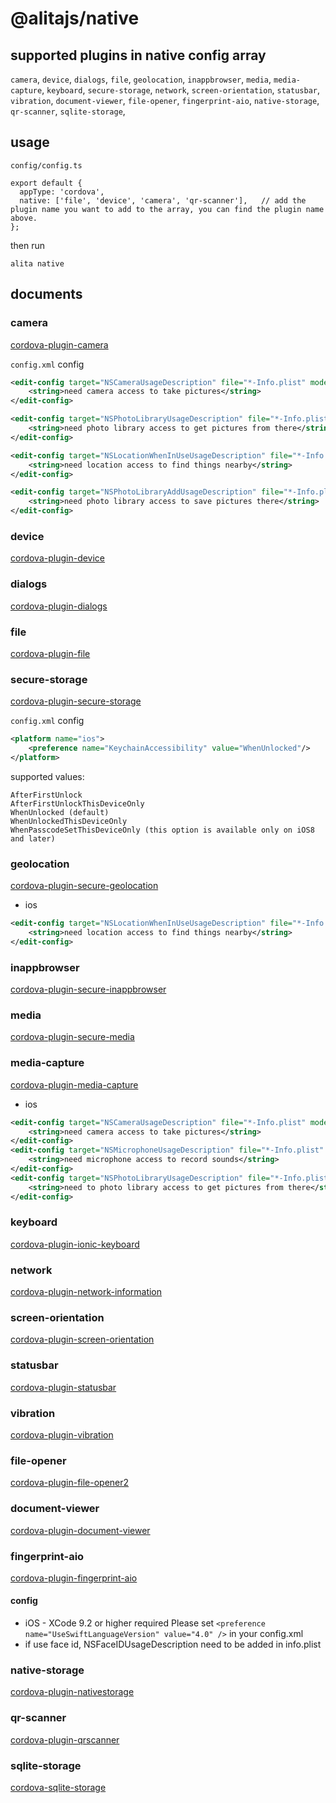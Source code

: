 # @alitajs/native

## supported plugins in native config array

`camera`, `device`, `dialogs`, `file`, `geolocation`, `inappbrowser`, `media`, `media-capture`, `keyboard`, `secure-storage`, `network`, `screen-orientation`, `statusbar`, `vibration`, `document-viewer`, `file-opener`, `fingerprint-aio`, `native-storage`, `qr-scanner`, `sqlite-storage`,

## usage
`config/config.ts`
```
export default {
  appType: 'cordova',
  native: ['file', 'device', 'camera', 'qr-scanner'],   // add the plugin name you want to add to the array, you can find the plugin name above.
};
````
then run
```shell
alita native
```

## documents

### camera

[cordova-plugin-camera](https://cordova.apache.org/docs/en/latest/reference/cordova-plugin-camera/index.html)

`config.xml` config

```xml
<edit-config target="NSCameraUsageDescription" file="*-Info.plist" mode="merge">
    <string>need camera access to take pictures</string>
</edit-config>

<edit-config target="NSPhotoLibraryUsageDescription" file="*-Info.plist" mode="merge">
    <string>need photo library access to get pictures from there</string>
</edit-config>

<edit-config target="NSLocationWhenInUseUsageDescription" file="*-Info.plist" mode="merge">
    <string>need location access to find things nearby</string>
</edit-config>

<edit-config target="NSPhotoLibraryAddUsageDescription" file="*-Info.plist" mode="merge">
    <string>need photo library access to save pictures there</string>
</edit-config>
```

### device

[cordova-plugin-device](https://cordova.apache.org/docs/en/latest/reference/cordova-plugin-device/index.html)

### dialogs

[cordova-plugin-dialogs](https://cordova.apache.org/docs/en/latest/reference/cordova-plugin-dialogs/index.html)

### file

[cordova-plugin-file](https://cordova.apache.org/docs/en/latest/reference/cordova-plugin-file/index.html)

### secure-storage

[cordova-plugin-secure-storage](https://github.com/Crypho/cordova-plugin-secure-storage)

`config.xml` config

```xml
<platform name="ios">
    <preference name="KeychainAccessibility" value="WhenUnlocked"/>
</platform>
```

supported values:

```
AfterFirstUnlock
AfterFirstUnlockThisDeviceOnly
WhenUnlocked (default)
WhenUnlockedThisDeviceOnly
WhenPasscodeSetThisDeviceOnly (this option is available only on iOS8 and later)
```

### geolocation

[cordova-plugin-secure-geolocation](https://cordova.apache.org/docs/en/latest/reference/cordova-plugin-geolocation/index.html)

- ios

```xml
<edit-config target="NSLocationWhenInUseUsageDescription" file="*-Info.plist" mode="merge">
    <string>need location access to find things nearby</string>
</edit-config>
```

### inappbrowser

[cordova-plugin-secure-inappbrowser](https://cordova.apache.org/docs/en/latest/reference/cordova-plugin-inappbrowser/index.html)

### media

[cordova-plugin-secure-media](https://cordova.apache.org/docs/en/latest/reference/cordova-plugin-media/index.html)

### media-capture

[cordova-plugin-media-capture](https://github.com/apache/cordova-plugin-media-capture)

- ios

```xml
<edit-config target="NSCameraUsageDescription" file="*-Info.plist" mode="merge">
    <string>need camera access to take pictures</string>
</edit-config>
<edit-config target="NSMicrophoneUsageDescription" file="*-Info.plist" mode="merge">
    <string>need microphone access to record sounds</string>
</edit-config>
<edit-config target="NSPhotoLibraryUsageDescription" file="*-Info.plist" mode="merge">
    <string>need to photo library access to get pictures from there</string>
</edit-config>
```

### keyboard

[cordova-plugin-ionic-keyboard](https://github.com/ionic-team/cordova-plugin-ionic-keyboard)

### network

[cordova-plugin-network-information](https://github.com/apache/cordova-plugin-network-information)

### screen-orientation

[cordova-plugin-screen-orientation](https://github.com/apache/cordova-plugin-screen-orientation)

### statusbar

[cordova-plugin-statusbar](https://github.com/apache/cordova-plugin-statusbar)

### vibration

[cordova-plugin-vibration](https://github.com/apache/cordova-plugin-vibration)

### file-opener

[cordova-plugin-file-opener2](https://github.com/pwlin/cordova-plugin-file-opener2)

### document-viewer

[cordova-plugin-document-viewer](https://github.com/sitewaerts/cordova-plugin-document-viewer)

### fingerprint-aio

[cordova-plugin-fingerprint-aio](https://github.com/NiklasMerz/cordova-plugin-fingerprint-aio)

#### config

- iOS - XCode 9.2 or higher required Please set `<preference name="UseSwiftLanguageVersion" value="4.0" />` in your config.xml
- if use face id, NSFaceIDUsageDescription need to be added in info.plist

### native-storage

[cordova-plugin-nativestorage](https://github.com/TheCocoaProject/cordova-plugin-nativestorage)

### qr-scanner

[cordova-plugin-qrscanner](https://github.com/bitpay/cordova-plugin-qrscanner)

### sqlite-storage

[cordova-sqlite-storage](https://github.com/litehelpers/Cordova-sqlite-storage)
